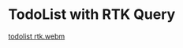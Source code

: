 # TodoList with RTK Query

[todolist rtk.webm](https://github.com/varundhand/rtk-query/assets/110025628/9ace4ed2-74ca-425e-b7bc-b1f54ce52fea)
